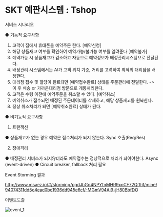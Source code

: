 # SKT 예판시스템 : Tshop


서비스 시나리오

  ● 기능적 요구사항

  1. 고객이 집에서 휴대폰을 예약주문 한다. [예약신청]
  2. 해당 상품재고 여부를 확인하여 예약가능/불가능 여부를 알려준다 [예약불가]
  3. 예약가능 시 상품재고가 감소하고 자동으로 예약정보가 배정관리시스템으로 전달된다.
  4. 배정관리 시스템에서는 AI가 고객 위치 기준, 거리를 고려하여 최적의 대리점을 배정한다.
  5. 대리점 접수 및 할당이 완료되면 [예약접수완료] 상태를 주문관리에 전달한다. -> 이 후 배송 or 가까운대리점 방문으로 개통처리한다.
  6. 고객은 수령 이전에 예약주문을 취소할 수 있다. [예약취소]
  7. 예약취소가 접수되면 배정된 주문데이터를 삭제하고, 해당 상품재고를 원복한다.
  8. 정상 취소처리가 되면 [예약취소완료] 상태가 된다.

  ● 비기능적 요구사항

  1. 트랜잭션

  ● 상품재고가 없는 경우 예약은 접수처리가 되지 않는다. Sync 호출(Req/Res)
  
  2. 장애격리

  ● 배정관리 서비스가 되지않더라도 예약접수는 정상적으로 처리가 되어야한다. Async (event-driven)
  ●   Circuit breaker, fallback 처리 필요



Event Storming 결과
  
http://www.msaez.io/#/storming/pgdJbGn4NPYfnMHR9xnCF72Qi1h1/mine/94074311dd5c4ead0bc1936dd945e6cf/-MGmV94Ai9-jH80BbfDO


이벤트도출

![event_1](https://user-images.githubusercontent.com/45332921/93048866-cfcdf800-f69a-11ea-9cd4-11519e9a8316.jpg)

